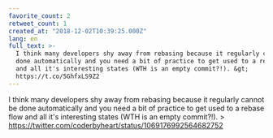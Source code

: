 ```yaml
---
favorite_count: 2
retweet_count: 1
created_at: "2018-12-02T10:39:25.000Z"
lang: en
full_text: >-
  I think many developers shy away from rebasing because it regularly cannot be
  done automatically and you need a bit of practice to get used to a rebase flow
  and all it's interesting states (WTH is an empty commit?!). &gt;
  https://t.co/5GhfxLS9Z2
---
```


I think many developers shy away from rebasing because it regularly cannot be
done automatically and you need a bit of practice to get used to a rebase flow
and all it's interesting states (WTH is an empty commit?!). &gt;
<https://twitter.com/coderbyheart/status/1069176992564682752>
